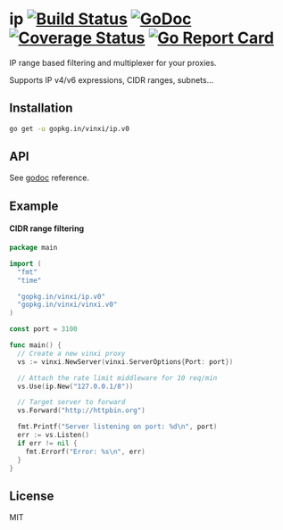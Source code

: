 # ip [![Build Status](https://travis-ci.org/vinxi/ip.png)](https://travis-ci.org/vinxi/ip) [![GoDoc](https://godoc.org/github.com/vinxi/ip?status.svg)](https://godoc.org/github.com/vinxi/ip) [![Coverage Status](https://coveralls.io/repos/github/vinxi/ip/badge.svg?branch=master)](https://coveralls.io/github/vinxi/ip?branch=master) [![Go Report Card](https://goreportcard.com/badge/github.com/vinxi/ip)](https://goreportcard.com/report/github.com/vinxi/ip)

IP range based filtering and multiplexer for your proxies. 

Supports IP v4/v6 expressions, CIDR ranges, subnets...

## Installation

```bash
go get -u gopkg.in/vinxi/ip.v0
```

## API

See [godoc](https://godoc.org/github.com/vinxi/ip) reference.

## Example

#### CIDR range filtering

```go
package main

import (
  "fmt"
  "time"

  "gopkg.in/vinxi/ip.v0"
  "gopkg.in/vinxi/vinxi.v0"
)

const port = 3100

func main() {
  // Create a new vinxi proxy
  vs := vinxi.NewServer(vinxi.ServerOptions{Port: port})

  // Attach the rate limit middleware for 10 req/min
  vs.Use(ip.New("127.0.0.1/8"))

  // Target server to forward
  vs.Forward("http://httpbin.org")

  fmt.Printf("Server listening on port: %d\n", port)
  err := vs.Listen()
  if err != nil {
    fmt.Errorf("Error: %s\n", err)
  }
}
```

## License

MIT
